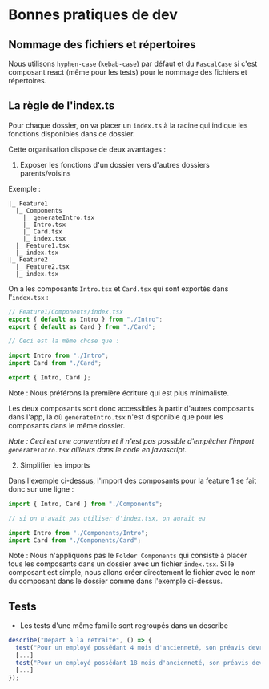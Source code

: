 # Bonnes pratiques de dev

## Nommage des fichiers et répertoires

Nous utilisons `hyphen-case` (`kebab-case`) par défaut et du `PascalCase` si c'est composant react (même pour les tests) pour le nommage des fichiers et répertoires.

## La règle de l'index.ts

Pour chaque dossier, on va placer un `index.ts` à la racine qui indique les fonctions disponibles dans ce dossier.

Cette organisation dispose de deux avantages :

1. Exposer les fonctions d'un dossier vers d'autres dossiers parents/voisins

Exemple :

```
|_ Feature1
  |_ Components
    |_ generateIntro.tsx
    |_ Intro.tsx
    |_ Card.tsx
    |_ index.tsx
  |_ Feature1.tsx
  |_ index.tsx
|_ Feature2
  |_ Feature2.tsx
  |_ index.tsx
```

On a les composants `Intro.tsx` et `Card.tsx` qui sont exportés dans l'`index.tsx` : 

```js
// Feature1/Components/index.tsx
export { default as Intro } from "./Intro";
export { default as Card } from "./Card";

// Ceci est la même chose que :

import Intro from "./Intro";
import Card from "./Card";

export { Intro, Card };
```

Note : Nous préférons la première écriture qui est plus minimaliste.

Les deux composants sont donc accessibles à partir d'autres composants dans l'app, là où `generateIntro.tsx` n'est disponible que pour les composants dans le même dossier. 

*Note : Ceci est une convention et il n'est pas possible d'empêcher l'import `generateIntro.tsx` ailleurs dans le code en javascript.*

2. Simplifier les imports

Dans l'exemple ci-dessus, l'import des composants pour la feature 1 se fait donc sur une ligne :

```js
import { Intro, Card } from "./Components";

// si on n'avait pas utiliser d'index.tsx, on aurait eu

import Intro from "./Components/Intro";
import Card from "./Components/Card";
```

Note : Nous n'appliquons pas le `Folder Components` qui consiste à placer tous les composants dans un dossier avec un fichier `index.tsx`. 
Si le composant est simple, nous allons créer directement le fichier avec le nom du composant dans le dossier comme dans l'exemple ci-dessus.

## Tests

- Les tests d'une même famille sont regroupés dans un describe

```typescript
describe("Départ à la retraite", () => {
  test("Pour un employé possédant 4 mois d'ancienneté, son préavis devrait être 2 mois",
  [...]
  test("Pour un employé possédant 18 mois d'ancienneté, son préavis devrait être 2 mois",
  [...]
});
```
